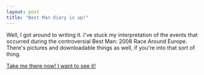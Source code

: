 ```yaml
---
layout: post
title: "Best Man diary is up!"
---
```

Well, I got around to writing it. I've stuck my interpretation of the events
that occurred during the controversial Best Man: 2008 Race Around Europe.
There's pictures and downloadable things as well, if you're into that sort of
thing.

[Take me there now! I want to see it!][1]

   [1]: /misc/best-man-2008/

